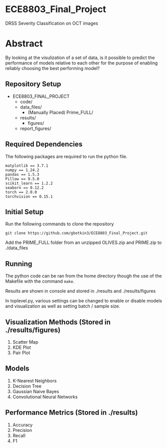 # ECE8803_Final_Project
DRSS Severity Classification on OCT images

# Abstract

By looking at the visulization of a set of data, is it possible to predict the performance of models relative to each other for the purpose of enabling reliably choosing the best performing model?

## Repository Setup

- ECE8803_FINAL_PROJECT
  - code/
  - data_files/
    - (Manually Placed) Prime_FULL/
  - results/
    - figures/ 
  - report_figures/

## Required Dependencies

The following packages are required to run the python file.

```
matplotlib == 3.7.1
numpy == 1.24.2
pandas == 1.5.3
Pillow == 9.5.0
scikit_learn == 1.2.2
seaborn == 0.12.2
torch == 2.0.0
torchvision == 0.15.1
```

## Initial Setup

Run the following commands to clone the repository

```
git clone https://github.com/gbotkin3/ECE8803_Final_Project.git
```

Add the PRIME_FULL folder from an unzipped OLIVES.zip and PRIME.zip to ./data_files

## Running

The python code can be ran from the home directory though the use of the Makefile with the command ```make```.

Results are shown in console and stored in ./results and ./results/figures

In toplevel.py, various settings can be changed to enable or disable models and visualization as well as setting batch / sample size.

## Visualization Methods (Stored in ./results/figures)

  1. Scatter Map
  2. KDE Plot
  2. Pair Plot

## Models 

  1. K-Nearest Neighbors
  2. Decision Tree
  3. Gaussian Naive Bayes 
  4. Convolutional Neural Networks

## Performance Metrics (Stored in ./results)

  1. Accuracy
  2. Precision
  3. Recall
  4. F1


